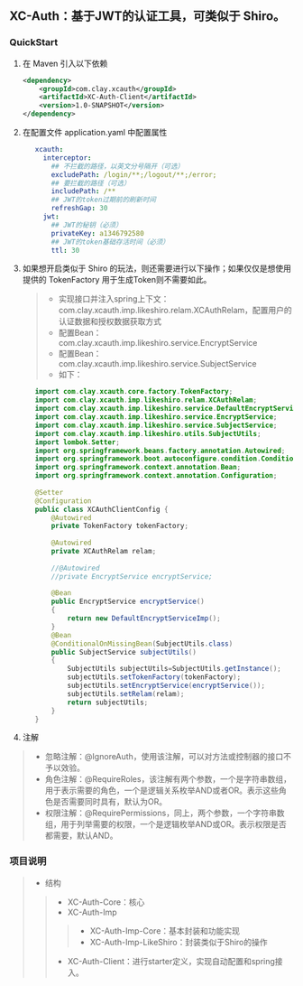 ## XC-Auth：基于JWT的认证工具，可类似于 Shiro。
### QuickStart
1. 在 Maven 引入以下依赖

    ```XML
    <dependency>
        <groupId>com.clay.xcauth</groupId>
        <artifactId>XC-Auth-Client</artifactId>
        <version>1.0-SNAPSHOT</version>
    </dependency>
    ```
 2. 在配置文件 application.yaml 中配置属性
     ```YAML
        xcauth:
          interceptor:
            ## 不拦截的路径，以英文分号隔开（可选）
            excludePath: /login/**;/logout/**;/error;
            ## 要拦截的路径（可选）
            includePath: /**
            ## JWT的token过期前的刷新时间
            refreshGap: 30
          jwt:
            ## JWT的秘钥（必须）
            privateKey: a1346792580
            ## JWT的token基础存活时间（必须）
            ttl: 30
     ```
 3. 如果想开启类似于 Shiro 的玩法，则还需要进行以下操作；如果仅仅是想使用提供的 TokenFactory 用于生成Token则不需要如此。
    >- 实现接口并注入spring上下文：com.clay.xcauth.imp.likeshiro.relam.XCAuthRelam，配置用户的认证数据和授权数据获取方式
    >- 配置Bean：com.clay.xcauth.imp.likeshiro.service.EncryptService
    >- 配置Bean：com.clay.xcauth.imp.likeshiro.service.SubjectService
    >- 如下：                                  
     ```Java
        import com.clay.xcauth.core.factory.TokenFactory;
        import com.clay.xcauth.imp.likeshiro.relam.XCAuthRelam;
        import com.clay.xcauth.imp.likeshiro.service.DefaultEncryptServiceImp;
        import com.clay.xcauth.imp.likeshiro.service.EncryptService;
        import com.clay.xcauth.imp.likeshiro.service.SubjectService;
        import com.clay.xcauth.imp.likeshiro.utils.SubjectUtils;
        import lombok.Setter;
        import org.springframework.beans.factory.annotation.Autowired;
        import org.springframework.boot.autoconfigure.condition.ConditionalOnMissingBean;
        import org.springframework.context.annotation.Bean;
        import org.springframework.context.annotation.Configuration;
        
        @Setter
        @Configuration
        public class XCAuthClientConfig {
            @Autowired
            private TokenFactory tokenFactory;
        
            @Autowired
            private XCAuthRelam relam;
        
            //@Autowired
            //private EncryptService encryptService;
        
            @Bean
            public EncryptService encryptService()
            {
                return new DefaultEncryptServiceImp();
            }
            @Bean
            @ConditionalOnMissingBean(SubjectUtils.class)
            public SubjectService subjectUtils()
            {
                SubjectUtils subjectUtils=SubjectUtils.getInstance();
                subjectUtils.setTokenFactory(tokenFactory);
                subjectUtils.setEncryptService(encryptService());
                subjectUtils.setRelam(relam);
                return subjectUtils;
            }
        }
    
     ```                                                               
4. 注解
>- 忽略注解：@IgnoreAuth，使用该注解，可以对方法或控制器的接口不予以效验。
>- 角色注解：@RequireRoles，该注解有两个参数，一个是字符串数组，用于表示需要的角色，一个是逻辑关系枚举AND或者OR。表示这些角色是否需要同时具有，默认为OR。
>- 权限注解：@RequirePermissions，同上，两个参数，一个字符串数组，用于列举需要的权限，一个是逻辑枚举AND或OR。表示权限是否都需要，默认AND。

### 项目说明
>- 结构
>>- XC-Auth-Core：核心
>>- XC-Auth-Imp
>>>- XC-Auth-Imp-Core：基本封装和功能实现
>>>- XC-Auth-Imp-LikeShiro：封装类似于Shiro的操作
>>- XC-Auth-Client：进行starter定义，实现自动配置和spring接入。
